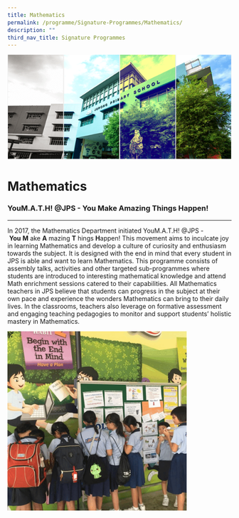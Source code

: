 ```yaml
---
title: Mathematics
permalink: /programme/Signature-Programmes/Mathematics/
description: ""
third_nav_title: Signature Programmes
---
```

![](/images/Banner.png)

Mathematics
===========

### YouM.A.T.H! @JPS - You Make Amazing Things Happen!
--------------------------------------------------

In 2017, the Mathematics Department initiated YouM.A.T.H! @JPS - <b>You</b> <b>M</b> ake <b>A</b> mazing <b>T</b> hings <b>H</b>appen! This movement aims to inculcate joy in learning Mathematics and develop a culture of curiosity and enthusiasm towards the subject. It is designed with the end in mind that every student in JPS is able and want to learn Mathematics. This programme consists of assembly talks, activities and other targeted sub-programmes where students are introduced to interesting mathematical knowledge and attend Math enrichment sessions catered to their capabilities. All Mathematics teachers in JPS believe that students can progress in the subject at their own pace and experience the wonders Mathematics can bring to their daily lives. In the classrooms, teachers also leverage on formative assessment and engaging teaching pedagogies to monitor and support students’ holistic mastery in Mathematics.


<img src="/images/Math.gif" style="width:80%">